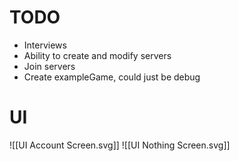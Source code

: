 # TODO 
- Interviews
- Ability to create and modify servers
- Join servers
- Create exampleGame, could just be debug

# UI

![[UI Account Screen.svg]]
![[UI Nothing Screen.svg]]
